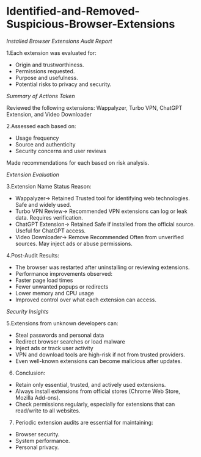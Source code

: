 # Identified-and-Removed-Suspicious-Browser-Extensions

*Installed Browser Extensions Audit Report*

1.Each extension was evaluated for:

 - Origin and trustworthiness.
 - Permissions requested.
 - Purpose and usefulness.
 - Potential risks to privacy and security.

*Summary of Actions Taken*

Reviewed the following extensions:
Wappalyzer, Turbo VPN, ChatGPT Extension, and Video Downloader

2.Assessed each based on:

 - Usage frequency
 - Source and authenticity
 - Security concerns and user reviews


Made recommendations for each based on risk analysis.

*Extension Evaluation*

3.Extension Name	Status	Reason:

 - Wappalyzer-> Retained	Trusted tool for identifying web technologies. Safe and widely used.
 - Turbo VPN Review-> Recommended	VPN extensions can log or leak data. Requires verification.
 - ChatGPT Extension-> Retained	Safe if installed from the official source. Useful for ChatGPT access.
 - Video Downloader-> Remove Recommended	Often from unverified sources. May inject ads or abuse permissions.


4.Post-Audit Results:

 - The browser was restarted after uninstalling or reviewing extensions.
 - Performance improvements observed:
 - Faster page load times
 - Fewer unwanted popups or redirects
 - Lower memory and CPU usage
 - Improved control over what each extension can access.

*Security Insights*

5.Extensions from unknown developers can:

 - Steal passwords and personal data
 - Redirect browser searches or load malware
 - Inject ads or track user activity
 - VPN and download tools are high-risk if not from trusted providers.
 - Even well-known extensions can become malicious after updates.


 6. Conclusion:
 
 - Retain only essential, trusted, and actively used extensions.
 - Always install extensions from official stores (Chrome Web Store, Mozilla Add-ons).
 - Check permissions regularly, especially for extensions that can read/write to all websites.

 7. Periodic extension audits are essential for maintaining:
  
 - Browser security.
 - System performance.
 - Personal privacy.



 
